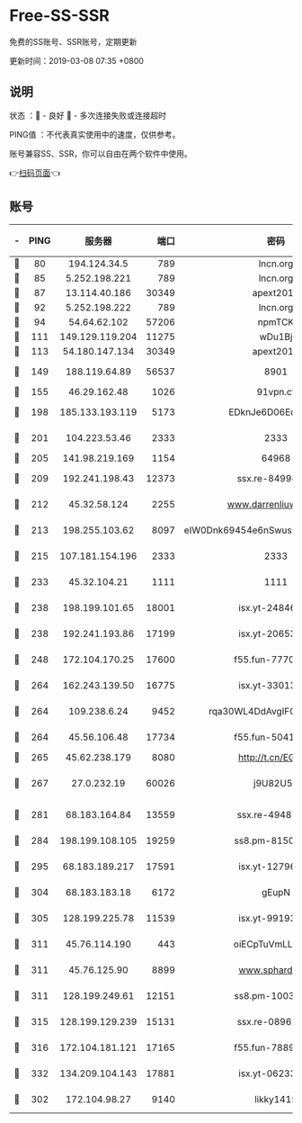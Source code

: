 # Free-SS-SSR

免费的SS账号、SSR账号，定期更新

更新时间：2019-03-08 07:35 +0800

## 说明

状态     ：🙂 - 良好 🙁 - 多次连接失败或连接超时

PING值   ：不代表真实使用中的速度，仅供参考。

账号兼容SS、SSR，你可以自由在两个软件中使用。

👉[扫码页面](https://liesauer.github.io/Free-SS-SSR/)👈

## 账号

|-|PING|服务器|端口|密码|加密方式|区域|
|:----:|:----:|:-----:|-----:|:----:|:----:|:----:|
|🙂|80|194.124.34.5|789|lncn.org|rc4|JP|
|🙂|85|5.252.198.221|789|lncn.org|rc4|JP|
|🙂|87|13.114.40.186|30349|apext2019|chacha20|JP|
|🙂|92|5.252.198.222|789|lncn.org|rc4|JP|
|🙂|94|54.64.62.102|57206|npmTCK|rc4-md5|JP|
|🙂|111|149.129.119.204|11275|wDu1Bj|rc4-md5|HK|
|🙂|113|54.180.147.134|30349|apext2019|chacha20|KR|
|🙂|149|188.119.64.89|56537|8901|aes-256-cfb|RU|
|🙂|155|46.29.162.48|1026|91vpn.cf|rc4-md5|RU|
|🙂|198|185.133.193.119|5173|EDknJe6D06EoWDaw|aes-256-cfb|US|
|🙂|201|104.223.53.46|2333|2333|aes-256-cfb|US|
|🙂|205|141.98.219.169|1154|64968|chacha20|US|
|🙂|209|192.241.198.43|12373|ssx.re-84994554|aes-256-cfb|US|
|🙂|212|45.32.58.124|2255|www.darrenliuwei.com|aes-256-cfb|JP|
|🙂|213|198.255.103.62|8097|eIW0Dnk69454e6nSwuspv9DmS201tQ0D|aes-256-cfb|US|
|🙂|215|107.181.154.196|2333|2333|aes-256-cfb|US|
|🙂|233|45.32.104.21|1111|1111|aes-256-cfb|SG|
|🙂|238|198.199.101.65|18001|isx.yt-24846326|aes-256-cfb|US|
|🙂|238|192.241.193.86|17199|isx.yt-20653329|aes-256-cfb|US|
|🙂|248|172.104.170.25|17600|f55.fun-77704492|aes-256-cfb|SG|
|🙂|264|162.243.139.50|16775|isx.yt-33013834|aes-256-cfb|US|
|🙂|264|109.238.6.24|9452|rqa30WL4DdAvgIFG6Fs3znzTa|aes-256-cfb|FR|
|🙂|264|45.56.106.48|17734|f55.fun-50419069|aes-256-cfb|US|
|🙂|265|45.62.238.179|8080|http://t.cn/EGJIyrl|rc4-md5|CA|
|🙂|267|27.0.232.19|60026|j9U82U53|xchacha20-ietf-poly1305|HK|
|🙂|281|68.183.164.84|13559|ssx.re-49487993|aes-256-cfb|US|
|🙂|284|198.199.108.105|19259|ss8.pm-81509933|aes-256-cfb|US|
|🙂|295|68.183.189.217|17591|isx.yt-12796868|aes-256-cfb|SG|
|🙂|304|68.183.183.18|6172|gEupN|aes-256-cfb|SG|
|🙂|305|128.199.225.78|11539|isx.yt-99193903|aes-256-cfb|SG|
|🙂|311|45.76.114.190|443|oiECpTuVmLLxk4Ts|aes-256-cfb|AU|
|🙂|311|45.76.125.90|8899|www.sphard.com|aes-256-cfb|AU|
|🙂|311|128.199.249.61|12151|ss8.pm-10038971|aes-256-cfb|SG|
|🙂|315|128.199.129.239|15131|ssx.re-08961164|aes-256-cfb|SG|
|🙂|316|172.104.181.121|17165|f55.fun-78892588|aes-256-cfb|SG|
|🙂|332|134.209.104.143|17881|isx.yt-06233308|aes-256-cfb|SG|
|🙁|302|172.104.98.27|9140|likky1415|aes-256-cfb|JP|
